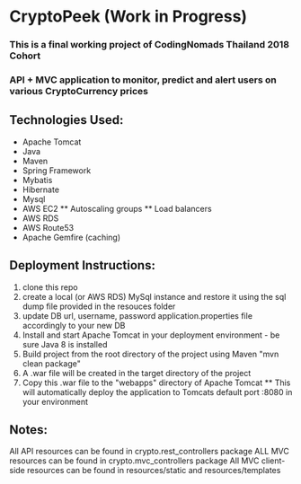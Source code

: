 # CryptoPeek (Work in Progress)

### This is a final working project of CodingNomads Thailand 2018 Cohort

### API + MVC application to monitor, predict and alert users on various CryptoCurrency prices

## Technologies Used:

* Apache Tomcat
* Java
* Maven
* Spring Framework
* Mybatis
* Hibernate
* Mysql
* AWS EC2 ** Autoscaling groups ** Load balancers
* AWS RDS
* AWS Route53
* Apache Gemfire (caching)

## Deployment Instructions:

1. clone this repo
2. create a local (or AWS RDS) MySql instance and restore it using the sql dump file provided in the resouces folder
3. update DB url, username, password application.properties file accordingly to your new DB
4. Install and start Apache Tomcat in your deployment environment - be sure Java 8 is installed
5. Build project from the root directory of the project using Maven "mvn clean package"
6. A .war file will be created in the target directory of the project
7. Copy this .war file to the "webapps" directory of Apache Tomcat ** This will automatically deploy the application to Tomcats default port :8080 in your environment

## Notes:

All API resources can be found in crypto.rest_controllers package
ALL MVC resources can be found in crypto.mvc_controllers package
All MVC client-side resources can be found in resources/static and resources/templates
